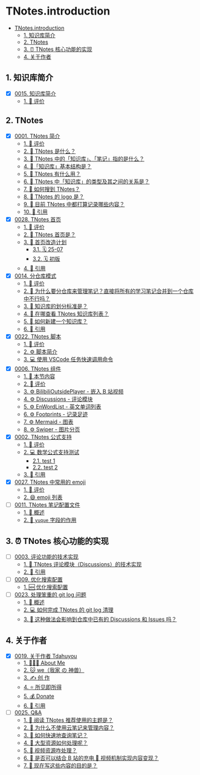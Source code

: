 # TNotes.introduction

<!-- region:toc -->

- [TNotes.introduction](#tnotesintroduction)
  - [1. 知识库简介](#1-知识库简介)
  - [2. TNotes](#2-tnotes)
  - [3. ⏰ TNotes 核心功能的实现](#3--tnotes-核心功能的实现)
  - [4. 关于作者](#4-关于作者)

<!-- endregion:toc -->

## 1. 知识库简介

- [x] [0015. 知识库简介](https://github.com/tnotesjs/TNotes.introduction/tree/main/notes/0015.%20%E7%9F%A5%E8%AF%86%E5%BA%93%E7%AE%80%E4%BB%8B/README.md)
  - [1. 🫧 评价](https://github.com/tnotesjs/TNotes.introduction/tree/main/notes/0015.%20%E7%9F%A5%E8%AF%86%E5%BA%93%E7%AE%80%E4%BB%8B/README.md#1--评价)

## 2. TNotes

- [x] [0001. TNotes 简介](https://github.com/tnotesjs/TNotes.introduction/tree/main/notes/0001.%20TNotes%20%E7%AE%80%E4%BB%8B/README.md)
  - [1. 🫧 评价](https://github.com/tnotesjs/TNotes.introduction/tree/main/notes/0001.%20TNotes%20%E7%AE%80%E4%BB%8B/README.md#1--评价)
  - [2. 🤔 TNotes 是什么？](https://github.com/tnotesjs/TNotes.introduction/tree/main/notes/0001.%20TNotes%20%E7%AE%80%E4%BB%8B/README.md#2--tnotes-是什么)
  - [3. 🤔 TNotes 中的「知识库」、「笔记」指的是什么？](https://github.com/tnotesjs/TNotes.introduction/tree/main/notes/0001.%20TNotes%20%E7%AE%80%E4%BB%8B/README.md#3--tnotes-中的知识库笔记指的是什么)
  - [4. 🤔「知识库」基本结构是？](https://github.com/tnotesjs/TNotes.introduction/tree/main/notes/0001.%20TNotes%20%E7%AE%80%E4%BB%8B/README.md#4-知识库基本结构是)
  - [5. 🤔 TNotes 有什么用？](https://github.com/tnotesjs/TNotes.introduction/tree/main/notes/0001.%20TNotes%20%E7%AE%80%E4%BB%8B/README.md#5--tnotes-有什么用)
  - [6. 🤔 TNotes 中「知识库」的类型及其之间的关系是？](https://github.com/tnotesjs/TNotes.introduction/tree/main/notes/0001.%20TNotes%20%E7%AE%80%E4%BB%8B/README.md#6--tnotes-中知识库的类型及其之间的关系是)
  - [7. 🤔 如何搜到 TNotes？](https://github.com/tnotesjs/TNotes.introduction/tree/main/notes/0001.%20TNotes%20%E7%AE%80%E4%BB%8B/README.md#7--如何搜到-tnotes)
  - [8. 🤔 TNotes 的 logo 是？](https://github.com/tnotesjs/TNotes.introduction/tree/main/notes/0001.%20TNotes%20%E7%AE%80%E4%BB%8B/README.md#8--tnotes-的-logo-是)
  - [9. 🤔 目前 TNotes 中都打算记录哪些内容？](https://github.com/tnotesjs/TNotes.introduction/tree/main/notes/0001.%20TNotes%20%E7%AE%80%E4%BB%8B/README.md#9--目前-tnotes-中都打算记录哪些内容)
  - [10. 🔗 引用](https://github.com/tnotesjs/TNotes.introduction/tree/main/notes/0001.%20TNotes%20%E7%AE%80%E4%BB%8B/README.md#10--引用)
- [x] [0028. TNotes 首页](https://github.com/tnotesjs/TNotes.introduction/tree/main/notes/0028.%20TNotes%20%E9%A6%96%E9%A1%B5/README.md)
  - [1. 🫧 评价](https://github.com/tnotesjs/TNotes.introduction/tree/main/notes/0028.%20TNotes%20%E9%A6%96%E9%A1%B5/README.md#1--评价)
  - [2. 🤔 TNotes 首页是？](https://github.com/tnotesjs/TNotes.introduction/tree/main/notes/0028.%20TNotes%20%E9%A6%96%E9%A1%B5/README.md#2--tnotes-首页是)
  - [3. 🧠 首页改造计划](https://github.com/tnotesjs/TNotes.introduction/tree/main/notes/0028.%20TNotes%20%E9%A6%96%E9%A1%B5/README.md#3--首页改造计划)
    - [3.1. 🗓 25-07](https://github.com/tnotesjs/TNotes.introduction/tree/main/notes/0028.%20TNotes%20%E9%A6%96%E9%A1%B5/README.md#31--25-07)
    - [3.2. 🗓 初版](https://github.com/tnotesjs/TNotes.introduction/tree/main/notes/0028.%20TNotes%20%E9%A6%96%E9%A1%B5/README.md#32--初版)
  - [4. 🔗 引用](https://github.com/tnotesjs/TNotes.introduction/tree/main/notes/0028.%20TNotes%20%E9%A6%96%E9%A1%B5/README.md#4--引用)
- [x] [0014. 分仓库模式](https://github.com/tnotesjs/TNotes.introduction/tree/main/notes/0014.%20%E5%88%86%E4%BB%93%E5%BA%93%E6%A8%A1%E5%BC%8F/README.md)
  - [1. 🫧 评价](https://github.com/tnotesjs/TNotes.introduction/tree/main/notes/0014.%20%E5%88%86%E4%BB%93%E5%BA%93%E6%A8%A1%E5%BC%8F/README.md#1--评价)
  - [2. 🤔 为什么要分仓库来管理笔记？直接将所有的学习笔记合并到一个仓库中不行吗？](https://github.com/tnotesjs/TNotes.introduction/tree/main/notes/0014.%20%E5%88%86%E4%BB%93%E5%BA%93%E6%A8%A1%E5%BC%8F/README.md#2--为什么要分仓库来管理笔记直接将所有的学习笔记合并到一个仓库中不行吗)
  - [3. 🤔 知识库的划分标准是？](https://github.com/tnotesjs/TNotes.introduction/tree/main/notes/0014.%20%E5%88%86%E4%BB%93%E5%BA%93%E6%A8%A1%E5%BC%8F/README.md#3--知识库的划分标准是)
  - [4. 🤔 在哪查看 TNotes 知识库列表？](https://github.com/tnotesjs/TNotes.introduction/tree/main/notes/0014.%20%E5%88%86%E4%BB%93%E5%BA%93%E6%A8%A1%E5%BC%8F/README.md#4--在哪查看-tnotes-知识库列表)
  - [5. 🤔 如何新建一个知识库？](https://github.com/tnotesjs/TNotes.introduction/tree/main/notes/0014.%20%E5%88%86%E4%BB%93%E5%BA%93%E6%A8%A1%E5%BC%8F/README.md#5--如何新建一个知识库)
  - [6. 🔗 引用](https://github.com/tnotesjs/TNotes.introduction/tree/main/notes/0014.%20%E5%88%86%E4%BB%93%E5%BA%93%E6%A8%A1%E5%BC%8F/README.md#6--引用)
- [x] [0022. TNotes 脚本](https://github.com/tnotesjs/TNotes.introduction/tree/main/notes/0022.%20TNotes%20%E8%84%9A%E6%9C%AC/README.md)
  - [1. 🫧 评价](https://github.com/tnotesjs/TNotes.introduction/tree/main/notes/0022.%20TNotes%20%E8%84%9A%E6%9C%AC/README.md#1--评价)
  - [2. ⚙️ 脚本简介](https://github.com/tnotesjs/TNotes.introduction/tree/main/notes/0022.%20TNotes%20%E8%84%9A%E6%9C%AC/README.md#2-️-脚本简介)
  - [3. 💻 使用 VSCode 任务快速调用命令](https://github.com/tnotesjs/TNotes.introduction/tree/main/notes/0022.%20TNotes%20%E8%84%9A%E6%9C%AC/README.md#3--使用-vscode-任务快速调用命令)
- [x] [0006. TNotes 组件](https://github.com/tnotesjs/TNotes.introduction/tree/main/notes/0006.%20TNotes%20%E7%BB%84%E4%BB%B6/README.md)
  - [1. 🎯 本节内容](https://github.com/tnotesjs/TNotes.introduction/tree/main/notes/0006.%20TNotes%20%E7%BB%84%E4%BB%B6/README.md#1--本节内容)
  - [2. 🫧 评价](https://github.com/tnotesjs/TNotes.introduction/tree/main/notes/0006.%20TNotes%20%E7%BB%84%E4%BB%B6/README.md#2--评价)
  - [3. ⚙️ BilibiliOutsidePlayer - 嵌入 B 站视频](https://github.com/tnotesjs/TNotes.introduction/tree/main/notes/0006.%20TNotes%20%E7%BB%84%E4%BB%B6/README.md#3-️-bilibilioutsideplayer---嵌入-b-站视频)
  - [4. ⚙️ Discussions - 评论模块](https://github.com/tnotesjs/TNotes.introduction/tree/main/notes/0006.%20TNotes%20%E7%BB%84%E4%BB%B6/README.md#4-️-discussions---评论模块)
  - [5. ⚙️ EnWordList - 英文单词列表](https://github.com/tnotesjs/TNotes.introduction/tree/main/notes/0006.%20TNotes%20%E7%BB%84%E4%BB%B6/README.md#5-️-enwordlist---英文单词列表)
  - [6. ⚙️ Footprints - 记录足迹](https://github.com/tnotesjs/TNotes.introduction/tree/main/notes/0006.%20TNotes%20%E7%BB%84%E4%BB%B6/README.md#6-️-footprints---记录足迹)
  - [7. ⚙️ Mermaid - 图表](https://github.com/tnotesjs/TNotes.introduction/tree/main/notes/0006.%20TNotes%20%E7%BB%84%E4%BB%B6/README.md#7-️-mermaid---图表)
  - [8. ⚙️ Swiper - 图片分页](https://github.com/tnotesjs/TNotes.introduction/tree/main/notes/0006.%20TNotes%20%E7%BB%84%E4%BB%B6/README.md#8-️-swiper---图片分页)
- [x] [0002. TNotes 公式支持](https://github.com/tnotesjs/TNotes.introduction/tree/main/notes/0002.%20TNotes%20%E5%85%AC%E5%BC%8F%E6%94%AF%E6%8C%81/README.md)
  - [1. 🫧 评价](https://github.com/tnotesjs/TNotes.introduction/tree/main/notes/0002.%20TNotes%20%E5%85%AC%E5%BC%8F%E6%94%AF%E6%8C%81/README.md#1--评价)
  - [2. 💻 数学公式支持测试](https://github.com/tnotesjs/TNotes.introduction/tree/main/notes/0002.%20TNotes%20%E5%85%AC%E5%BC%8F%E6%94%AF%E6%8C%81/README.md#2--数学公式支持测试)
    - [2.1. test 1](https://github.com/tnotesjs/TNotes.introduction/tree/main/notes/0002.%20TNotes%20%E5%85%AC%E5%BC%8F%E6%94%AF%E6%8C%81/README.md#21-test-1)
    - [2.2. test 2](https://github.com/tnotesjs/TNotes.introduction/tree/main/notes/0002.%20TNotes%20%E5%85%AC%E5%BC%8F%E6%94%AF%E6%8C%81/README.md#22-test-2)
  - [3. 🔗 引用](https://github.com/tnotesjs/TNotes.introduction/tree/main/notes/0002.%20TNotes%20%E5%85%AC%E5%BC%8F%E6%94%AF%E6%8C%81/README.md#3--引用)
- [x] [0027. TNotes 中常用的 emoji](https://github.com/tnotesjs/TNotes.introduction/tree/main/notes/0027.%20TNotes%20%E4%B8%AD%E5%B8%B8%E7%94%A8%E7%9A%84%20emoji/README.md)
  - [1. 🫧 评价](https://github.com/tnotesjs/TNotes.introduction/tree/main/notes/0027.%20TNotes%20%E4%B8%AD%E5%B8%B8%E7%94%A8%E7%9A%84%20emoji/README.md#1--评价)
  - [2. 😄 emoji 列表](https://github.com/tnotesjs/TNotes.introduction/tree/main/notes/0027.%20TNotes%20%E4%B8%AD%E5%B8%B8%E7%94%A8%E7%9A%84%20emoji/README.md#2--emoji-列表)
- [ ] [0011. TNotes 笔记配置文件](https://github.com/tnotesjs/TNotes.introduction/tree/main/notes/0011.%20TNotes%20%E7%AC%94%E8%AE%B0%E9%85%8D%E7%BD%AE%E6%96%87%E4%BB%B6/README.md)
  - [1. 📝 概述](https://github.com/tnotesjs/TNotes.introduction/tree/main/notes/0011.%20TNotes%20%E7%AC%94%E8%AE%B0%E9%85%8D%E7%BD%AE%E6%96%87%E4%BB%B6/README.md#1--概述)
  - [2. 📒 `yuque` 字段的作用](https://github.com/tnotesjs/TNotes.introduction/tree/main/notes/0011.%20TNotes%20%E7%AC%94%E8%AE%B0%E9%85%8D%E7%BD%AE%E6%96%87%E4%BB%B6/README.md#2--yuque-字段的作用)

## 3. ⏰ TNotes 核心功能的实现

- [ ] [0003. 评论功能的技术实现](https://github.com/tnotesjs/TNotes.introduction/tree/main/notes/0003.%20%E8%AF%84%E8%AE%BA%E5%8A%9F%E8%83%BD%E7%9A%84%E6%8A%80%E6%9C%AF%E5%AE%9E%E7%8E%B0/README.md)
  - [1. 🫧 TNotes 评论模块（Discussions）的技术实现](https://github.com/tnotesjs/TNotes.introduction/tree/main/notes/0003.%20%E8%AF%84%E8%AE%BA%E5%8A%9F%E8%83%BD%E7%9A%84%E6%8A%80%E6%9C%AF%E5%AE%9E%E7%8E%B0/README.md#1--tnotes-评论模块discussions的技术实现)
  - [2. 🔗 引用](https://github.com/tnotesjs/TNotes.introduction/tree/main/notes/0003.%20%E8%AF%84%E8%AE%BA%E5%8A%9F%E8%83%BD%E7%9A%84%E6%8A%80%E6%9C%AF%E5%AE%9E%E7%8E%B0/README.md#2--引用)
- [ ] [0009. 优化搜索配置](https://github.com/tnotesjs/TNotes.introduction/tree/main/notes/0009.%20%E4%BC%98%E5%8C%96%E6%90%9C%E7%B4%A2%E9%85%8D%E7%BD%AE/README.md)
  - [1. 🆕 优化搜索配置](https://github.com/tnotesjs/TNotes.introduction/tree/main/notes/0009.%20%E4%BC%98%E5%8C%96%E6%90%9C%E7%B4%A2%E9%85%8D%E7%BD%AE/README.md#1--优化搜索配置)
- [ ] [0023. 处理笨重的 git log 问题](https://github.com/tnotesjs/TNotes.introduction/tree/main/notes/0023.%20%E5%A4%84%E7%90%86%E7%AC%A8%E9%87%8D%E7%9A%84%20git%20log%20%E9%97%AE%E9%A2%98/README.md)
  - [1. 📝 概述](https://github.com/tnotesjs/TNotes.introduction/tree/main/notes/0023.%20%E5%A4%84%E7%90%86%E7%AC%A8%E9%87%8D%E7%9A%84%20git%20log%20%E9%97%AE%E9%A2%98/README.md#1--概述)
  - [2. 💻 如何完成 TNotes 的 git log 清理](https://github.com/tnotesjs/TNotes.introduction/tree/main/notes/0023.%20%E5%A4%84%E7%90%86%E7%AC%A8%E9%87%8D%E7%9A%84%20git%20log%20%E9%97%AE%E9%A2%98/README.md#2--如何完成-tnotes-的-git-log-清理)
  - [3. 🤔 这种做法会影响到仓库中已有的 Discussions 和 Issues 吗？](https://github.com/tnotesjs/TNotes.introduction/tree/main/notes/0023.%20%E5%A4%84%E7%90%86%E7%AC%A8%E9%87%8D%E7%9A%84%20git%20log%20%E9%97%AE%E9%A2%98/README.md#3--这种做法会影响到仓库中已有的-discussions-和-issues-吗)

## 4. 关于作者

- [x] [0019. 关于作者 Tdahuyou](https://github.com/tnotesjs/TNotes.introduction/tree/main/notes/0019.%20%E5%85%B3%E4%BA%8E%E4%BD%9C%E8%80%85%20Tdahuyou/README.md)
  - [1. 🧑🏻‍💻 About Me](https://github.com/tnotesjs/TNotes.introduction/tree/main/notes/0019.%20%E5%85%B3%E4%BA%8E%E4%BD%9C%E8%80%85%20Tdahuyou/README.md#1--about-me)
  - [2. 🐱 we（我家 の 神兽）](https://github.com/tnotesjs/TNotes.introduction/tree/main/notes/0019.%20%E5%85%B3%E4%BA%8E%E4%BD%9C%E8%80%85%20Tdahuyou/README.md#2--we我家-の-神兽)
  - [3. ✍️ 创 作](https://github.com/tnotesjs/TNotes.introduction/tree/main/notes/0019.%20%E5%85%B3%E4%BA%8E%E4%BD%9C%E8%80%85%20Tdahuyou/README.md#3-️-创-作)
  - [4. ⭐️ 所见即所得](https://github.com/tnotesjs/TNotes.introduction/tree/main/notes/0019.%20%E5%85%B3%E4%BA%8E%E4%BD%9C%E8%80%85%20Tdahuyou/README.md#4-️-所见即所得)
  - [5. 💰 Donate](https://github.com/tnotesjs/TNotes.introduction/tree/main/notes/0019.%20%E5%85%B3%E4%BA%8E%E4%BD%9C%E8%80%85%20Tdahuyou/README.md#5--donate)
  - [6. 🔗 引用](https://github.com/tnotesjs/TNotes.introduction/tree/main/notes/0019.%20%E5%85%B3%E4%BA%8E%E4%BD%9C%E8%80%85%20Tdahuyou/README.md#6--引用)
- [ ] [0025. Q&A](https://github.com/tnotesjs/TNotes.introduction/tree/main/notes/0025.%20Q%26A/README.md)
  - [1. 🤔 阅读 TNotes 推荐使用的主题是？](https://github.com/tnotesjs/TNotes.introduction/tree/main/notes/0025.%20Q%26A/README.md#1--阅读-tnotes-推荐使用的主题是)
  - [2. 🤔 为什么不使用云笔记来管理内容？](https://github.com/tnotesjs/TNotes.introduction/tree/main/notes/0025.%20Q%26A/README.md#2--为什么不使用云笔记来管理内容)
  - [3. 🤔 如何快速地查询笔记？](https://github.com/tnotesjs/TNotes.introduction/tree/main/notes/0025.%20Q%26A/README.md#3--如何快速地查询笔记)
  - [4. 🤔 大型资源如何处理呢？](https://github.com/tnotesjs/TNotes.introduction/tree/main/notes/0025.%20Q%26A/README.md#4--大型资源如何处理呢)
  - [5. 🤔 视频资源咋处理？](https://github.com/tnotesjs/TNotes.introduction/tree/main/notes/0025.%20Q%26A/README.md#5--视频资源咋处理)
  - [6. 🤔 是否可以结合 B 站的充电 🔋 视频机制实现内容变现？](https://github.com/tnotesjs/TNotes.introduction/tree/main/notes/0025.%20Q%26A/README.md#6--是否可以结合-b-站的充电--视频机制实现内容变现)
  - [7. 🤔 现在写这些内容的目的是？](https://github.com/tnotesjs/TNotes.introduction/tree/main/notes/0025.%20Q%26A/README.md#7--现在写这些内容的目的是)
